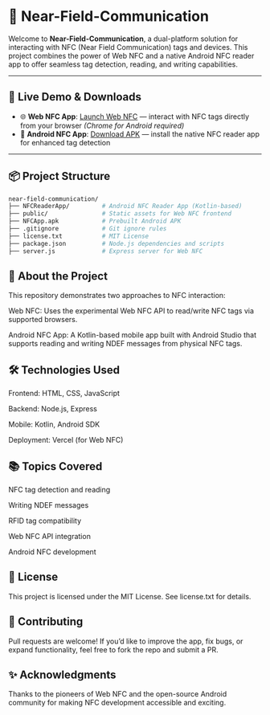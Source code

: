 # 📡 Near-Field-Communication

Welcome to **Near-Field-Communication**, a dual-platform solution for interacting with NFC (Near Field Communication) tags and devices. This project combines the power of Web NFC and a native Android NFC reader app to offer seamless tag detection, reading, and writing capabilities.

---

## 🚀 Live Demo & Downloads

- 🌐 **Web NFC App**: [Launch Web NFC](https://web-nfc-ten.vercel.app) — interact with NFC tags directly from your browser *(Chrome for Android required)*  
- 📱 **Android NFC App**: [Download APK](./NFCApp.apk) — install the native NFC reader app for enhanced tag detection

---

## 📦 Project Structure

```bash
near-field-communication/
├── NFCReaderApp/         # Android NFC Reader App (Kotlin-based)
├── public/               # Static assets for Web NFC frontend
├── NFCApp.apk            # Prebuilt Android APK
├── .gitignore            # Git ignore rules
├── license.txt           # MIT License
├── package.json          # Node.js dependencies and scripts
├── server.js             # Express server for Web NFC
```

## 🧠 About the Project
This repository demonstrates two approaches to NFC interaction:

Web NFC: Uses the experimental Web NFC API to read/write NFC tags via supported browsers.

Android NFC App: A Kotlin-based mobile app built with Android Studio that supports reading and writing NDEF messages from physical NFC tags.

## 🛠️ Technologies Used
Frontend: HTML, CSS, JavaScript

Backend: Node.js, Express

Mobile: Kotlin, Android SDK

Deployment: Vercel (for Web NFC)

## 📚 Topics Covered
NFC tag detection and reading

Writing NDEF messages

RFID tag compatibility

Web NFC API integration

Android NFC development

## 📄 License
This project is licensed under the MIT License. See license.txt for details.

## 🙌 Contributing
Pull requests are welcome! If you’d like to improve the app, fix bugs, or expand functionality, feel free to fork the repo and submit a PR.

## ✨ Acknowledgments
Thanks to the pioneers of Web NFC and the open-source Android community for making NFC development accessible and exciting.

